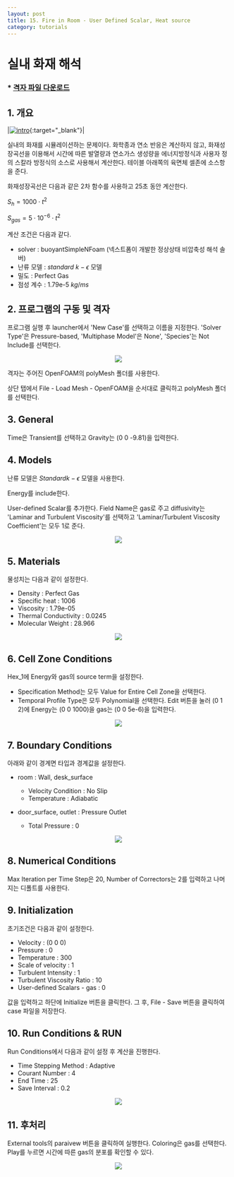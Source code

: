 ```yaml
---
layout: post
title: 15. Fire in Room - User Defined Scalar, Heat source
category: tutorials
---
```


# 실내 화재 해석 

### * [격자 파일 다운로드](https://drive.google.com/file/d/1ySpMPSdtioU4DSJrWAKJEsCT0wihKo44/view?usp=sharing)

## 1. 개요 

|[![intro](https://github.com/nextfoam/baram-pages/raw/main/screenshots/fireInRoom/intro.png)](https://github.com/nextfoam/baram-pages/raw/main/screenshots/fireInRoom/intro.png){:target="_blank"}|

실내의 화재를 시뮬레이션하는 문제이다. 화학종과 연소 반응은 계산하지 않고, 화재성장곡선을 이용해서 시간에 따른 발열량과 연소가스 생성량을 에너지방정식과 사용자 정의 스칼라 방정식의 소스로 사용해서 계산한다. 테이블 아래쪽의 육면체 셀존에 소스항을 준다.

화재성장곡선은 다음과 같은 2차 함수를 사용하고 25초 동안 계산한다. 

$S_h = 1000 \cdot t^2$

$S_{gas} = 5 \cdot 10^{-6} \cdot t^2$

계산 조건은 다음과 같다. 

+ solver : buoyantSimpleNFoam (넥스트폼이 개발한 정상상태 비압축성 해석 솔버)
+ 난류 모델 : $standard$ $k-\epsilon$ 모델
+ 밀도 : Perfect Gas
+ 점성 계수 : 1.79e-5 $kg/ms$

## 2. 프로그램의 구동 및 격자

프로그램 실행 후 launcher에서 'New Case'를 선택하고 이름을 지정한다. 'Solver Type'은 Pressure-based, 'Multiphase Model'은 None', 'Species'는 Not Include를 선택한다.

<p style="text-align: center">
    <img src="https://github.com/nextfoam/baram-pages/raw/main/screenshots/fireInRoom/mesh.png"><br>
</p>

격자는 주어진 OpenFOAM의 polyMesh 폴더를 사용한다.

상단 탭에서 File - Load Mesh - OpenFOAM을 순서대로 클릭하고 polyMesh 폴더를 선택한다.

## 3. General

Time은 Transient를 선택하고 Gravity는 (0 0 -9.81)을 입력한다.


## 4. Models

난류 모델은 $Standard k-\epsilon$ 모델을 사용한다.

Energy를 include한다.

User-defined Scalar를 추가한다. Field Name은 gas로 주고 diffusivity는 'Laminar and Turbulent Viscosity'를 선택하고 'Laminar/Turbulent Viscosity Coefficient'는 모두 1로 준다.

<p style="text-align: center">
    <img src="https://github.com/nextfoam/baram-pages/raw/main/screenshots/fireInRoom/uds.png"><br>
</p>

## 5. Materials

물성치는 다음과 같이 설정한다.

+ Density : Perfect Gas
+ Specific heat : 1006
+ Viscosity : 1.79e-05
+ Thermal Conductivity : 0.0245
+ Molecular Weight : 28.966

<p style="text-align: center">
    <img src="https://github.com/nextfoam/baram-pages/raw/main/screenshots/train/mat.png"><br>
</p>

## 6. Cell Zone Conditions

Hex_1에 Energy와 gas의 source term을 설정한다. 

+ Specification Method는 모두 Value for Entire Cell Zone을 선택한다.
+ Temporal Profile Type은 모두 Polynomial을 선택한다. Edit 버튼을 눌러 (0 1 2)에 Energy는 (0 0 1000)을 gas는 (0 0 5e-6)을 입력한다.

<p style="text-align: center">
    <img src="https://github.com/nextfoam/baram-pages/raw/main/screenshots/fireInRoom/cellZone.png"><br>
</p>

## 7. Boundary Conditions

아래와 같이 경계면 타입과 경계값을 설정한다.

+ room : Wall, desk_surface
    + Velocity Condition : No Slip
    + Temperature : Adiabatic

+ door_surface, outlet : Pressure Outlet
    + Total Pressure  : 0

<p style="text-align: center">
    <img src="https://github.com/nextfoam/baram-pages/raw/main/screenshots/train/outletbc.png">
</p>

## 8. Numerical Conditions

Max Iteration per Time Step은 20, Number of Correctors는 2를 입력하고 나머지는 디폴트를 사용한다.


## 9. Initialization

초기조건은 다음과 같이 설정한다.

+ Velocity : (0 0 0)
+ Pressure : 0
+ Temperature : 300
+ Scale of velocity : 1  
+ Turbulent Intensity : 1
+ Turbulent Viscosity Ratio : 10
+ User-defined Scalars - gas : 0

값을 입력하고 하단에 Initialize 버튼을 클릭한다. 그 후, File - Save 버튼을 클릭하여 case 파일을 저장한다.

## 10. Run Conditions & RUN

Run Conditions에서 다음과 같이 설정 후 계산을 진행한다.

+ Time Stepping Method : Adaptive
+ Courant Number : 4
+ End Time : 25
+ Save Interval : 0.2

<p style="text-align: center">
    <img src="https://github.com/nextfoam/baram-pages/raw/main/screenshots/fireInRoom/run.png"><br>
</p>


## 11. 후처리

External tools의 paraivew 버튼을 클릭하여 실행한다. Coloring은 gas를 선택한다. Play를 누르면 시간에 따른 gas의 분포를 확인할 수 있다.

<p style="text-align: center">
    <img src="https://github.com/nextfoam/baram-pages/raw/main/screenshots/fireInRoom/contour.png"><br>
</p>

